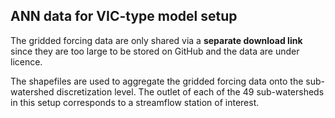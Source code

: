 ## ANN data for VIC-type model setup

The gridded forcing data are only shared via a **separate download link**
since they are too large to be stored on GitHub and the data are under
licence.

The shapefiles are used to aggregate the gridded forcing data onto the
sub-watershed discretization level. The outlet of each of the 49
sub-watersheds in this setup corresponds to a streamflow station of
interest.
